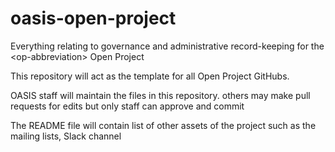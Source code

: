 # oasis-open-project
Everything relating to governance and administrative record-keeping for the &lt;op-abbreviation> Open Project

This repository will act as the template for all Open Project GitHubs.

OASIS staff will maintain the files in this repository. others may make pull requests for edits but only staff can approve and commit

The README file will contain list of other assets of the project such as the mailing lists, Slack channel
